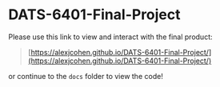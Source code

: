 # DATS-6401-Final-Project

Please use this link to view and interact with the final product:

> [https://alexjcohen.github.io/DATS-6401-Final-Project/](https://alexjcohen.github.io/DATS-6401-Final-Project/)

or continue to the `docs` folder to view the code!
